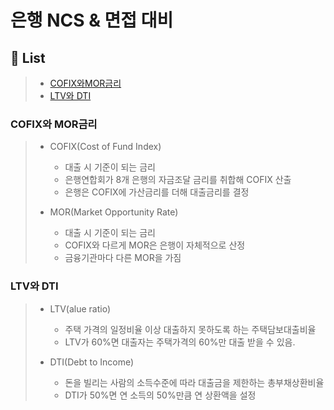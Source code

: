 # 은행 NCS & 면접 대비

## :book: List
>   * [COFIX와MOR금리](#COFIX와-MOR금리)
>   * [LTV와 DTI](#LTV와-DTI)

### COFIX와 MOR금리
>    * COFIX(Cost of Fund Index)
>        * 대출 시 기준이 되는 금리
>        * 은행연합회가 8개 은행의 자금조달 금리를 취합해 COFIX 산출
>        * 은행은 COFIX에 가산금리를 더해 대출금리를 결정
>
>   * MOR(Market Opportunity Rate)
>       * 대출 시 기준이 되는 금리
>       * COFIX와 다르게 MOR은 은행이 자체적으로 산정
>       * 금융기관마다 다른 MOR을 가짐

### LTV와 DTI
>   * LTV(alue ratio)
>       * 주택 가격의 일정비율 이상 대출하지 못하도록 하는 주택담보대출비율
>       * LTV가 60%면 대출자는 주택가격의 60%만 대출 받을 수 있음.
>
>   * DTI(Debt to Income)
>       * 돈을 빌리는 사람의 소득수준에 따라 대출금을 제한하는 총부채상환비율
>       * DTI가 50%면 연 소득의 50%만큼 연 상환액을 설정